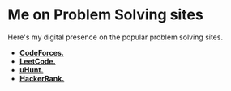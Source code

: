 # Me on Problem Solving sites

Here's my digital presence on the popular problem solving sites.

* ****[**CodeForces.**](http://codeforces.com/profile/zeyadetman)****
* ****[**LeetCode.**](https://leetcode.com/zeyadetman/)****
* ****[**uHunt.**](https://uhunt.onlinejudge.org/id/322321)****
* ****[**HackerRank.**](https://www.hackerrank.com/zeyadetman)****
